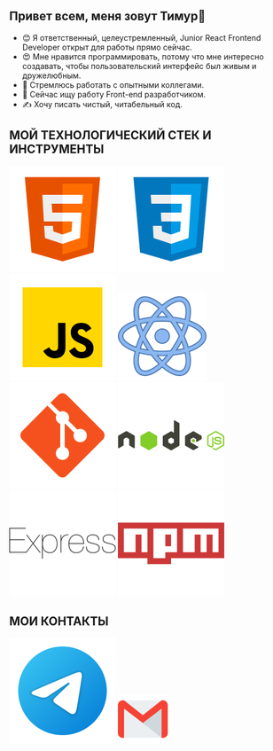 ## Привет всем, меня зовут Тимур👋
* 😊 Я ответственный, целеустремленный, Junior React Frontend Developer открыт для работы прямо сейчас.
* 😍 Мне нравится программировать, потому что мне интересно создавать, чтобы пользовательский интерфейс был живым и дружелюбным.
* 🎯 Стремлюсь работать с опытными коллегами.
* 🌱 Сейчас ищу работу Front-end разработчиком.
* ✍️ Хочу писать чистый, читабельный код.

## МОЙ ТЕХНОЛОГИЧЕСКИЙ СТЕК И ИНСТРУМЕНТЫ
![HTML](/svg/html-5.svg)
![CSS](/svg/css3.svg)
![JS](/svg/JS.svg)
![React](/svg/react.svg)
![Git](/svg/git.svg)
![Node](/svg/node.svg) 
![Express](/svg/express.svg) 
![NPM](/svg/npm.svg) 


## МОИ КОНТАКТЫ
[<img src="./svg/telegram.svg">](https://t.me/TMarokko)
[<img src="./svg/gmail.svg" width="90px" height="90px">](mailto:proofblame@gmail.com)
